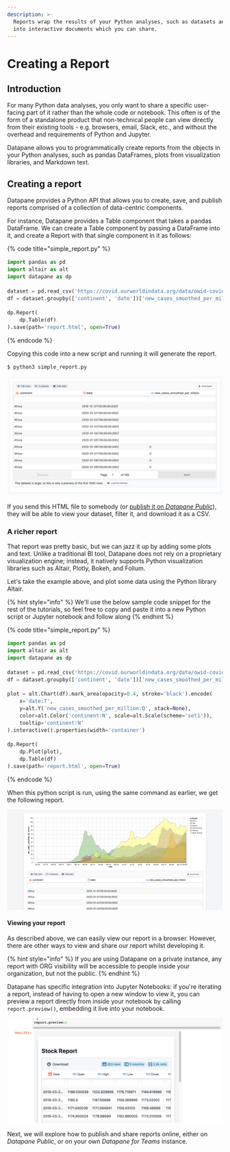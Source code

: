 ```yaml
---
description: >-
  Reports wrap the results of your Python analyses, such as datasets and plots,
  into interactive documents which you can share.
---
```


# Creating a Report

## Introduction

For many Python data analyses, you only want to share a specific user-facing part of it rather than the whole code or notebook. This often is of the form of a standalone product that non-technical people can view directly from their existing tools - e.g. browsers, email, Slack, etc., and without the overhead and requirements of Python and Jupyter.

Datapane allows you to programmatically create reports from the objects in your Python analyses, such as pandas DataFrames, plots from visualization libraries, and Markdown text. 

## Creating a report

Datapane provides a Python API that allows you to create, save, and publish reports comprised of a collection of data-centric components.

For instance, Datapane provides a Table component that takes a pandas DataFrame. We can create a Table component by passing a DataFrame into it, and create a Report with that single component in it as follows:

{% code title="simple\_report.py" %}
```python
import pandas as pd
import altair as alt
import datapane as dp

dataset = pd.read_csv('https://covid.ourworldindata.org/data/owid-covid-data.csv')
df = dataset.groupby(['continent', 'date'])['new_cases_smoothed_per_million'].mean().reset_index()

dp.Report(
    dp.Table(df)
).save(path='report.html', open=True)
```
{% endcode %}

Copying this code into a new script and running it will generate the report. 

```bash
$ python3 simple_report.py
```

![](../.gitbook/assets/image%20%28107%29.png)

If you send this HTML file to somebody \(or [publish it on _Datapane Public_](publishing-and-sharing.md#publish-your-report)\), they will be able to view your dataset, filter it, and download it as a CSV.

### A richer report

That report was pretty basic, but we can jazz it up by adding some plots and text. Unlike a traditional BI tool, Datapane does not rely on a proprietary visualization engine; instead, it natively supports Python visualization libraries such as Altair, Plotly, Bokeh, and Folium. 

Let's take the example above, and plot some data using the Python library Altair.

{% hint style="info" %}
We'll use the below sample code snippet for the rest of the tutorials, so feel free to copy and paste it into a new Python script or Jupyter notebook and follow along
{% endhint %}

{% code title="simple\_report.py" %}
```python
import pandas as pd
import altair as alt
import datapane as dp

dataset = pd.read_csv('https://covid.ourworldindata.org/data/owid-covid-data.csv')
df = dataset.groupby(['continent', 'date'])['new_cases_smoothed_per_million'].mean().reset_index()

plot = alt.Chart(df).mark_area(opacity=0.4, stroke='black').encode(
    x='date:T',
    y=alt.Y('new_cases_smoothed_per_million:Q', stack=None),
    color=alt.Color('continent:N', scale=alt.Scale(scheme='set1')),
    tooltip='continent:N'
).interactive().properties(width='container')

dp.Report(
    dp.Plot(plot), 
    dp.Table(df)
).save(path='report.html', open=True)
```
{% endcode %}

When this python script is run, using the same command as earlier, we get the following report.

![](../.gitbook/assets/image%20%28100%29.png)

#### Viewing your report

As described above, we can easily view our report in a browser. However, there are other ways to view and share our report whilst developing it.

{% hint style="info" %}
If you are using Datapane on a private instance, any report with ORG visibility will be accessible to people inside your organization, but not the public.
{% endhint %}

Datapane has specific integration into Jupyter Notebooks: if you're iterating a report, instead of having to open a new window to view it, you can preview a report directly from inside your notebook by calling `report.preview()`, embedding it live into your notebook.

![](../.gitbook/assets/image%20%2885%29.png)

Next, we will explore how to publish and share reports online, either on _Datapane Public_, or on your own _Datapane for Teams_ instance.

## 

